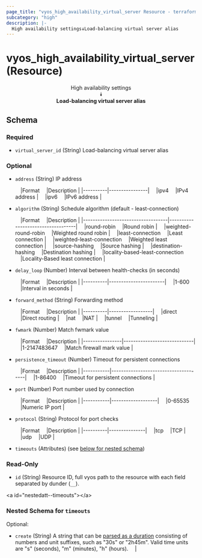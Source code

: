 ```yaml
---
page_title: "vyos_high_availability_virtual_server Resource - terraform-provider-vyos"
subcategory: "high"
description: |-
  High availability settings⯯Load-balancing virtual server alias
---
```


# vyos_high_availability_virtual_server (Resource)
<center>

High availability settings  
⯯  
**Load-balancing virtual server alias**


</center>

## Schema

### Required

- `virtual_server_id` (String) Load-balancing virtual server alias

### Optional

- `address` (String) IP address

    &emsp;|Format  &emsp;|Description   |
    |----------|----------------|
    &emsp;|ipv4    &emsp;|IPv4 address  |
    &emsp;|ipv6    &emsp;|IPv6 address  |
- `algorithm` (String) Schedule algorithm (default - least-connection)

    &emsp;|Format                           &emsp;|Description                      |
    |-----------------------------------|-----------------------------------|
    &emsp;|round-robin                      &emsp;|Round robin                      |
    &emsp;|weighted-round-robin             &emsp;|Weighted round robin             |
    &emsp;|least-connection                 &emsp;|Least connection                 |
    &emsp;|weighted-least-connection        &emsp;|Weighted least connection        |
    &emsp;|source-hashing                   &emsp;|Source hashing                   |
    &emsp;|destination-hashing              &emsp;|Destination hashing              |
    &emsp;|locality-based-least-connection  &emsp;|Locality-Based least connection  |
- `delay_loop` (Number) Interval between health-checks (in seconds)

    &emsp;|Format  &emsp;|Description          |
    |----------|-----------------------|
    &emsp;|1-600   &emsp;|Interval in seconds  |
- `forward_method` (String) Forwarding method

    &emsp;|Format  &emsp;|Description     |
    |----------|------------------|
    &emsp;|direct  &emsp;|Direct routing  |
    &emsp;|nat     &emsp;|NAT             |
    &emsp;|tunnel  &emsp;|Tunneling       |
- `fwmark` (Number) Match fwmark value

    &emsp;|Format        &emsp;|Description                |
    |----------------|-----------------------------|
    &emsp;|1-2147483647  &emsp;|Match firewall mark value  |
- `persistence_timeout` (Number) Timeout for persistent connections

    &emsp;|Format   &emsp;|Description                         |
    |-----------|--------------------------------------|
    &emsp;|1-86400  &emsp;|Timeout for persistent connections  |
- `port` (Number) Port number used by connection

    &emsp;|Format   &emsp;|Description      |
    |-----------|-------------------|
    &emsp;|0-65535  &emsp;|Numeric IP port  |
- `protocol` (String) Protocol for port checks

    &emsp;|Format  &emsp;|Description  |
    |----------|---------------|
    &emsp;|tcp     &emsp;|TCP          |
    &emsp;|udp     &emsp;|UDP          |
- `timeouts` (Attributes) (see [below for nested schema](#nestedatt--timeouts))

### Read-Only

- `id` (String) Resource ID, full vyos path to the resource with each field separated by dunder (`__`).

&lt;a id=&#34;nestedatt--timeouts&#34;&gt;&lt;/a&gt;
### Nested Schema for `timeouts`

Optional:

- `create` (String) A string that can be [parsed as a duration](https://pkg.go.dev/time#ParseDuration) consisting of numbers and unit suffixes, such as &#34;30s&#34; or &#34;2h45m&#34;. Valid time units are &#34;s&#34; (seconds), &#34;m&#34; (minutes), &#34;h&#34; (hours).  &emsp;|
